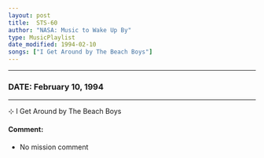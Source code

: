 ```yaml
---
layout: post
title:  STS-60
author: "NASA: Music to Wake Up By"
type: MusicPlaylist
date_modified: 1994-02-10
songs: ["I Get Around by The Beach Boys"]
---
```


----
### DATE: February 10, 1994
----
⊹ I Get Around by The Beach Boys

#### Comment:
* No mission comment



<br/>
<center>
	<a target="_blank"
	   href="https://twitter.com/intent/tweet?hashtags=Space,NASA,Playlist,NASAWakeupCalls,SpaceProgram&text={{ page.author}}, '{{ page.songs.first }}' {{ page.title }}, {{ page.date | date: '%B %d, %Y' }}. {{ site.url }}{{ page.url }}&via=nasawakeupcalls"><i class="fab fa-twitter" alt="Tweet this page" style="font-size: 1.3em;"></i></a>
	&nbsp; 	<i class="fas fa-user-astronaut" style="font-size: 1.5em;"></i> &nbsp;
    <a type="amzn" search="'I Get Around by The Beach Boys'" category="popular music">
    <i class="fab fa-amazon" style="font-size: 1.3em;"></i></a>
</center>
